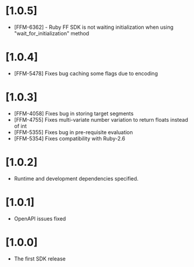 # [1.0.5]

- [FFM-6362] - Ruby FF SDK is not waiting initialization when using "wait_for_initialization" method

# [1.0.4]

- [FFM-5478] Fixes bug caching some flags due to encoding

# [1.0.3]

- [FFM-4058] Fixes bug in storing target segments
- [FFM-4755] Fixes multi-variate number variation to return floats instead of int
- [FFM-5355] Fixes bug in pre-requisite evaluation
- [FFM-5354] Fixes compatibility with Ruby-2.6

# [1.0.2]

- Runtime and development dependencies specified.

# [1.0.1]

- OpenAPI issues fixed

# [1.0.0]

- The first SDK release
